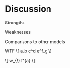 # Discussion

Strengths

Weaknesses

Comparisons to other models

WTF \\[ a_b c^d e^f_g \\)

\\[ w_{!} f^{a} \\]